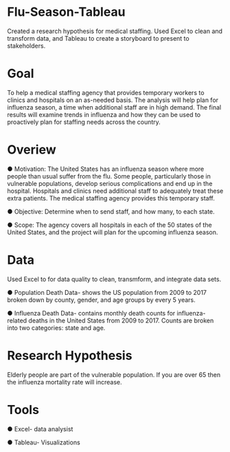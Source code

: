 # Flu-Season-Tableau
Created a research hypothesis for medical staffing. Used Excel to clean and transform data, and Tableau to create a storyboard to present to stakeholders.

# Goal
To help a medical staffing agency that provides temporary workers to clinics and hospitals on an as-needed basis. The analysis will help plan for influenza season, a time when additional staff are in high demand. The final results will examine trends in influenza and how they can be used to proactively plan for staffing needs across the country.

# Overiew 
● Motivation: The United States has an influenza season where more people than usual suffer from the flu. Some people, particularly those in vulnerable populations, develop serious complications and end up in the hospital. Hospitals and clinics need additional staff to adequately treat these extra patients. The medical staffing agency provides this temporary staff.

● Objective: Determine when to send staff, and how many, to each state.

● Scope: The agency covers all hospitals in each of the 50 states of the United States, and the project will plan for the upcoming influenza season.

# Data
Used Excel to for data quality to clean, transmform, and integrate data sets. 

● Population Death Data- shows the US population from 2009 to 2017 broken down by county, gender, and age groups by every 5 years. 

● Influenza Death Data- contains monthly death counts for influenza-related deaths in the United States from 2009 to 2017. Counts are broken into two categories: state and age.

# Research Hypothesis
Elderly people are part of the vulnerable population. If you are over 65 then the influenza mortality rate will increase. 

# Tools
● Excel- data analysist 

● Tableau- Visualizations 
